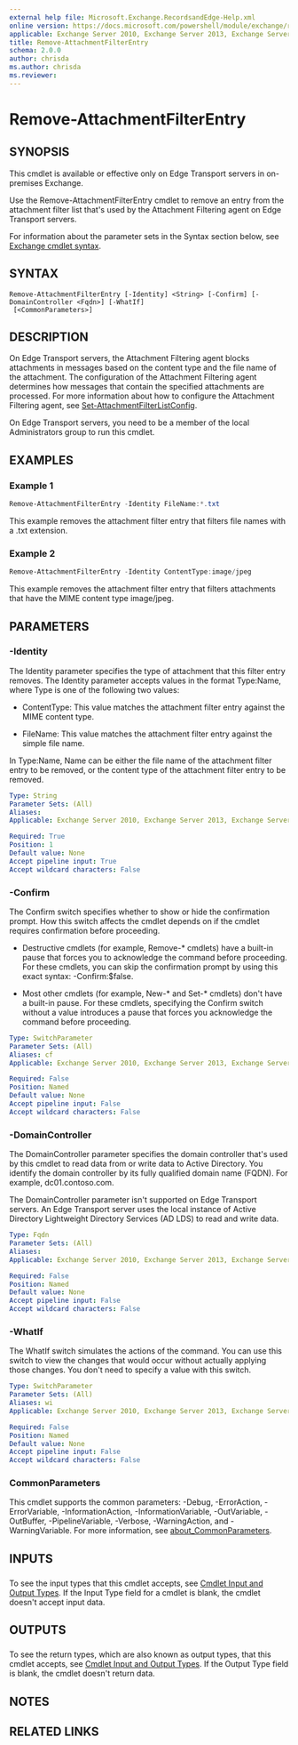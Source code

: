 ```yaml
---
external help file: Microsoft.Exchange.RecordsandEdge-Help.xml
online version: https://docs.microsoft.com/powershell/module/exchange/remove-attachmentfilterentry
applicable: Exchange Server 2010, Exchange Server 2013, Exchange Server 2016, Exchange Server 2019
title: Remove-AttachmentFilterEntry
schema: 2.0.0
author: chrisda
ms.author: chrisda
ms.reviewer:
---
```


# Remove-AttachmentFilterEntry

## SYNOPSIS
This cmdlet is available or effective only on Edge Transport servers in on-premises Exchange.

Use the Remove-AttachmentFilterEntry cmdlet to remove an entry from the attachment filter list that's used by the Attachment Filtering agent on Edge Transport servers.

For information about the parameter sets in the Syntax section below, see [Exchange cmdlet syntax](https://docs.microsoft.com/powershell/exchange/exchange-cmdlet-syntax).

## SYNTAX

```
Remove-AttachmentFilterEntry [-Identity] <String> [-Confirm] [-DomainController <Fqdn>] [-WhatIf]
 [<CommonParameters>]
```

## DESCRIPTION
On Edge Transport servers, the Attachment Filtering agent blocks attachments in messages based on the content type and the file name of the attachment. The configuration of the Attachment Filtering agent determines how messages that contain the specified attachments are processed. For more information about how to configure the Attachment Filtering agent, see [Set-AttachmentFilterListConfig](https://docs.microsoft.com/powershell/module/exchange/set-attachmentfilterlistconfig).

On Edge Transport servers, you need to be a member of the local Administrators group to run this cmdlet.

## EXAMPLES

### Example 1
```powershell
Remove-AttachmentFilterEntry -Identity FileName:*.txt
```

This example removes the attachment filter entry that filters file names with a .txt extension.

### Example 2
```powershell
Remove-AttachmentFilterEntry -Identity ContentType:image/jpeg
```

This example removes the attachment filter entry that filters attachments that have the MIME content type image/jpeg.

## PARAMETERS

### -Identity
The Identity parameter specifies the type of attachment that this filter entry removes. The Identity parameter accepts values in the format Type:Name, where Type is one of the following two values:

- ContentType: This value matches the attachment filter entry against the MIME content type.

- FileName: This value matches the attachment filter entry against the simple file name.

In Type:Name, Name can be either the file name of the attachment filter entry to be removed, or the content type of the attachment filter entry to be removed.

```yaml
Type: String
Parameter Sets: (All)
Aliases:
Applicable: Exchange Server 2010, Exchange Server 2013, Exchange Server 2016, Exchange Server 2019

Required: True
Position: 1
Default value: None
Accept pipeline input: True
Accept wildcard characters: False
```

### -Confirm
The Confirm switch specifies whether to show or hide the confirmation prompt. How this switch affects the cmdlet depends on if the cmdlet requires confirmation before proceeding.

- Destructive cmdlets (for example, Remove-\* cmdlets) have a built-in pause that forces you to acknowledge the command before proceeding. For these cmdlets, you can skip the confirmation prompt by using this exact syntax: -Confirm:$false.

- Most other cmdlets (for example, New-\* and Set-\* cmdlets) don't have a built-in pause. For these cmdlets, specifying the Confirm switch without a value introduces a pause that forces you acknowledge the command before proceeding.

```yaml
Type: SwitchParameter
Parameter Sets: (All)
Aliases: cf
Applicable: Exchange Server 2010, Exchange Server 2013, Exchange Server 2016, Exchange Server 2019

Required: False
Position: Named
Default value: None
Accept pipeline input: False
Accept wildcard characters: False
```

### -DomainController
The DomainController parameter specifies the domain controller that's used by this cmdlet to read data from or write data to Active Directory. You identify the domain controller by its fully qualified domain name (FQDN). For example, dc01.contoso.com.

The DomainController parameter isn't supported on Edge Transport servers. An Edge Transport server uses the local instance of Active Directory Lightweight Directory Services (AD LDS) to read and write data.

```yaml
Type: Fqdn
Parameter Sets: (All)
Aliases:
Applicable: Exchange Server 2010, Exchange Server 2013, Exchange Server 2016, Exchange Server 2019

Required: False
Position: Named
Default value: None
Accept pipeline input: False
Accept wildcard characters: False
```

### -WhatIf
The WhatIf switch simulates the actions of the command. You can use this switch to view the changes that would occur without actually applying those changes. You don't need to specify a value with this switch.

```yaml
Type: SwitchParameter
Parameter Sets: (All)
Aliases: wi
Applicable: Exchange Server 2010, Exchange Server 2013, Exchange Server 2016, Exchange Server 2019

Required: False
Position: Named
Default value: None
Accept pipeline input: False
Accept wildcard characters: False
```

### CommonParameters
This cmdlet supports the common parameters: -Debug, -ErrorAction, -ErrorVariable, -InformationAction, -InformationVariable, -OutVariable, -OutBuffer, -PipelineVariable, -Verbose, -WarningAction, and -WarningVariable. For more information, see [about_CommonParameters](https://go.microsoft.com/fwlink/p/?LinkID=113216).

## INPUTS

###  
To see the input types that this cmdlet accepts, see [Cmdlet Input and Output Types](https://go.microsoft.com/fwlink/p/?LinkId=616387). If the Input Type field for a cmdlet is blank, the cmdlet doesn't accept input data.

## OUTPUTS

###  
To see the return types, which are also known as output types, that this cmdlet accepts, see [Cmdlet Input and Output Types](https://go.microsoft.com/fwlink/p/?LinkId=616387). If the Output Type field is blank, the cmdlet doesn't return data.

## NOTES

## RELATED LINKS
